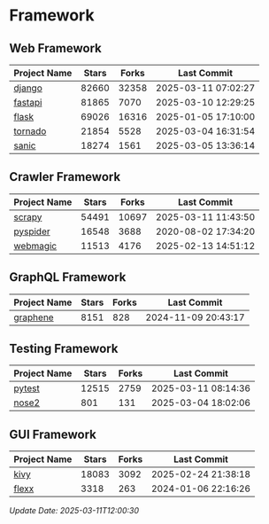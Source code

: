# Framework

## Web Framework
| Project Name | Stars | Forks | Last Commit |
| ------------ | ----- | ----- | ----------- |
| [django](https://github.com/django/django) | 82660 | 32358 | 2025-03-11 07:02:27 |
| [fastapi](https://github.com/fastapi/fastapi) | 81865 | 7070 | 2025-03-10 12:29:25 |
| [flask](https://github.com/pallets/flask) | 69026 | 16316 | 2025-01-05 17:10:00 |
| [tornado](https://github.com/tornadoweb/tornado) | 21854 | 5528 | 2025-03-04 16:31:54 |
| [sanic](https://github.com/sanic-org/sanic) | 18274 | 1561 | 2025-03-05 13:36:14 |

## Crawler Framework
| Project Name | Stars | Forks | Last Commit |
| ------------ | ----- | ----- | ----------- |
| [scrapy](https://github.com/scrapy/scrapy) | 54491 | 10697 | 2025-03-11 11:43:50 |
| [pyspider](https://github.com/binux/pyspider) | 16548 | 3688 | 2020-08-02 17:34:20 |
| [webmagic](https://github.com/code4craft/webmagic) | 11513 | 4176 | 2025-02-13 14:51:12 |

## GraphQL Framework
| Project Name | Stars | Forks | Last Commit |
| ------------ | ----- | ----- | ----------- |
| [graphene](https://github.com/graphql-python/graphene) | 8151 | 828 | 2024-11-09 20:43:17 |

## Testing Framework
| Project Name | Stars | Forks | Last Commit |
| ------------ | ----- | ----- | ----------- |
| [pytest](https://github.com/pytest-dev/pytest) | 12515 | 2759 | 2025-03-11 08:14:36 |
| [nose2](https://github.com/nose-devs/nose2) | 801 | 131 | 2025-03-04 18:02:06 |

## GUI Framework
| Project Name | Stars | Forks | Last Commit |
| ------------ | ----- | ----- | ----------- |
| [kivy](https://github.com/kivy/kivy) | 18083 | 3092 | 2025-02-24 21:38:18 |
| [flexx](https://github.com/flexxui/flexx) | 3318 | 263 | 2024-01-06 22:16:26 |

*Update Date: 2025-03-11T12:00:30*